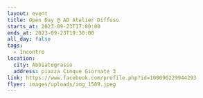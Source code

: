 ```yaml
---
layout: event
title: Open Day @ AD Atelier Diffuso
starts_at: 2023-09-23T17:00:00
ends_at: 2023-09-23T19:30:00
all_day: false
tags:
  - Incontro
location:
  city: Abbiategrasso
  address: piazza Cinque Giornate 3
link: https://www.facebook.com/profile.php?id=100090229944293
flyer: images/uploads/img_1509.jpeg
---
```

